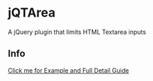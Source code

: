 # jQTArea
A jQuery plugin that limits HTML Textarea inputs

## Info

[Click me for Example and Full Detail Guide](https://iamjoberror.com/projects/jQTarea/ "JQTArea Homepage")
